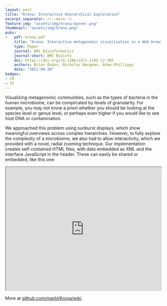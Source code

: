 ```yaml
---
layout: post
title: "Krona: Interactive Hierarchical Exploration"
excerpt_separator: <!--more-->
feature-img: "assets/img/krona-banner.png"
thumbnail: "assets/img/krona.png"
pubs:
-   pdf: krona.pdf
    title: "Krona: Interactive metagenomic visualization in a Web browser"
    type: Paper
    journal: BMC Bioinformatics
    journal-short: BMC Bioinfo
    doi: https://doi.org/10.1186/1471-2105-12-385
    authors: Brian Ondov, Nicholas Bergman, Adam Phillippy
    date: "2011-09-30"
badges:
- CB
- IV
---
```


Visualizing metagenomic communities, such as the types of bacteria in the human
microbiome, can be complicated by levels of granularity. For example, you may
not know a priori whether you should be looking at the species level or genus
level, or perhaps even higher if you would like to see host DNA or contamination.

We approached this problem using sunburst displays, which show meaningful
overviews across complex hierarchies. However, to fully explore the
complexity of a microbiome, we also had to allow interactivity, which we
provided with a novel,
radial zooming technique. Our implementation creates self-contained HTML files,
with data embedded as XML and the interface JavaScript in the header. These can
easily be shared or embedded, like this one:

<iframe scrolling="no" style="padding:0;width:100%;height:400px;" src="https://marbl.github.io/Krona/examples/rdp.krona.html?dataset=0&node=571&collapse=true&color=false&depth=8&font=10&key=true"></iframe>

More at [github.com/marbl/Krona/wiki](https://github.com/marbl/Krona/wiki).
